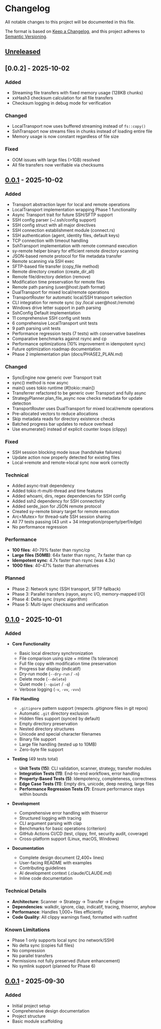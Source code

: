 # Changelog

All notable changes to this project will be documented in this file.

The format is based on [Keep a Changelog](https://keepachangelog.com/en/1.0.0/),
and this project adheres to [Semantic Versioning](https://semver.org/spec/v2.0.0.html).

## [Unreleased]

## [0.0.2] - 2025-10-02

### Added
- Streaming file transfers with fixed memory usage (128KB chunks)
- xxHash3 checksum calculation for all file transfers
- Checksum logging in debug mode for verification

### Changed
- LocalTransport now uses buffered streaming instead of `fs::copy()`
- SshTransport now streams files in chunks instead of loading entire file
- Memory usage is now constant regardless of file size

### Fixed
- OOM issues with large files (>1GB) resolved
- All file transfers now verifiable via checksums

## [0.0.1] - 2025-10-02

### Added
- Transport abstraction layer for local and remote operations
- LocalTransport implementation wrapping Phase 1 functionality
- Async Transport trait for future SSH/SFTP support
- SSH config parser (~/.ssh/config support)
- SSH config struct with all major directives
- SSH connection establishment module (connect.rs)
- SSH authentication (agent, identity files, default keys)
- TCP connection with timeout handling
- SshTransport implementation with remote command execution
- sy-remote helper binary for efficient remote directory scanning
- JSON-based remote protocol for file metadata transfer
- Remote scanning via SSH exec
- SFTP-based file transfer (copy_file method)
- Remote directory creation (create_dir_all)
- Remote file/directory deletion (remove)
- Modification time preservation for remote files
- Remote path parsing (user@host:/path format)
- DualTransport for mixed local/remote operations
- TransportRouter for automatic local/SSH transport selection
- CLI integration for remote sync (sy /local user@host:/remote)
- Windows drive letter support in path parsing
- SshConfig Default implementation
- 11 comprehensive SSH config unit tests
- 6 comprehensive LocalTransport unit tests
- 9 path parsing unit tests
- Performance regression tests (7 tests) with conservative baselines
- Comparative benchmarks against rsync and cp
- Performance optimizations (10% improvement in idempotent sync)
- Future optimization roadmap documentation
- Phase 2 implementation plan (docs/PHASE2_PLAN.md)

### Changed
- SyncEngine now generic over Transport trait
- sync() method is now async
- main() uses tokio runtime (#[tokio::main])
- Transferrer refactored to be generic over Transport and fully async
- StrategyPlanner.plan_file_async now checks metadata for update detection
- TransportRouter uses DualTransport for mixed local/remote operations
- Pre-allocated vectors to reduce allocations
- Skip metadata reads for directory existence checks
- Batched progress bar updates to reduce overhead
- Use enumerate() instead of explicit counter loops (clippy)

### Fixed
- SSH session blocking mode issue (handshake failures)
- Update action now properly detected for existing files
- Local→remote and remote→local sync now work correctly

### Technical
- Added async-trait dependency
- Added tokio rt-multi-thread and time features
- Added whoami, dirs, regex dependencies for SSH config
- Added ssh2 dependency for SSH connectivity
- Added serde_json for JSON remote protocol
- Created sy-remote binary target for remote execution
- Arc<Mutex<Session>> for thread-safe SSH session sharing
- All 77 tests passing (43 unit + 34 integration/property/perf/edge)
- No performance regression

### Performance
- **100 files**: 40-79% faster than rsync/cp
- **Large files (50MB)**: 64x faster than rsync, 7x faster than cp
- **Idempotent sync**: 4.7x faster than rsync (was 4.3x)
- **1000 files**: 40-47% faster than alternatives

### Planned
- Phase 2: Network sync (SSH transport, SFTP fallback)
- Phase 3: Parallel transfers (rayon, async I/O, memory-mapped I/O)
- Phase 4: Delta sync (rsync algorithm)
- Phase 5: Multi-layer checksums and verification

## [0.1.0] - 2025-10-01

### Added
- **Core Functionality**
  - Basic local directory synchronization
  - File comparison using size + mtime (1s tolerance)
  - Full file copy with modification time preservation
  - Progress bar display (indicatif)
  - Dry-run mode (`--dry-run` / `-n`)
  - Delete mode (`--delete`)
  - Quiet mode (`--quiet` / `-q`)
  - Verbose logging (`-v`, `-vv`, `-vvv`)

- **File Handling**
  - `.gitignore` pattern support (respects .gitignore files in git repos)
  - Automatic `.git` directory exclusion
  - Hidden files support (synced by default)
  - Empty directory preservation
  - Nested directory structures
  - Unicode and special character filenames
  - Binary file support
  - Large file handling (tested up to 10MB)
  - Zero-byte file support

- **Testing** (49 tests total)
  - **Unit Tests (15)**: CLI validation, scanner, strategy, transfer modules
  - **Integration Tests (11)**: End-to-end workflows, error handling
  - **Property-Based Tests (5)**: Idempotency, completeness, correctness
  - **Edge Case Tests (11)**: Empty dirs, unicode, deep nesting, large files
  - **Performance Regression Tests (7)**: Ensure performance stays within bounds

- **Development**
  - Comprehensive error handling with thiserror
  - Structured logging with tracing
  - CLI argument parsing with clap
  - Benchmarks for basic operations (criterion)
  - GitHub Actions CI/CD (test, clippy, fmt, security audit, coverage)
  - Cross-platform support (Linux, macOS, Windows)

- **Documentation**
  - Complete design document (2,400+ lines)
  - User-facing README with examples
  - Contributing guidelines
  - AI development context (.claude/CLAUDE.md)
  - Inline code documentation

### Technical Details
- **Architecture**: Scanner → Strategy → Transfer → Engine
- **Dependencies**: walkdir, ignore, clap, indicatif, tracing, thiserror, anyhow
- **Performance**: Handles 1,000+ files efficiently
- **Code Quality**: All clippy warnings fixed, formatted with rustfmt

### Known Limitations
- Phase 1 only supports local sync (no network/SSH)
- No delta sync (copies full files)
- No compression
- No parallel transfers
- Permissions not fully preserved (future enhancement)
- No symlink support (planned for Phase 6)

## [0.0.1] - 2025-09-30

### Added
- Initial project setup
- Comprehensive design documentation
- Project structure
- Basic module scaffolding

[Unreleased]: https://github.com/nijaru/sy/compare/v0.1.0...HEAD
[0.1.0]: https://github.com/nijaru/sy/releases/tag/v0.1.0
[0.0.1]: https://github.com/nijaru/sy/releases/tag/v0.0.1
